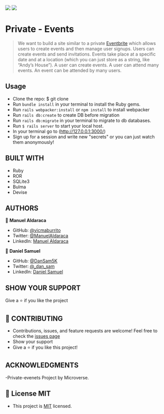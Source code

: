 ![](https://img.shields.io/badge/Microverse-blueviolet) ![](<https://img.shields.io/badge/-Ruby-rgb(199%2C%2032%2C%2039)?style=plastic&logo=ruby>)

# Private - Events

> We want to build a site similar to a private [Eventbrite](https://www.eventbrite.com/) which allows users to create events and then manage user signups. Users can create events and send invitations. Events take place at a specific date and at a location (which you can just store as a string, like “Andy’s House”).
> A user can create events. A user can attend many events. An event can be attended by many users.


## Usage 

- Clone the repo: $ git clone
- Run `bundle install`  in your terminal to install the Ruby gems.
- Run `rails webpacker:install` or `npm install` to install webpacker
- Run `rails db:create` to create DB before migration
- Run `rails db:migrate`  in your terminal to migrate to db databases.
- Run `$ rails server` to start your local host.
- In your terminal go to (http://127.0.0.1:3000/) 
- Sign up for a session and write new "secrets" or you can just watch them anonymously!

## BUILT WITH

- Ruby
- ROR 
- SQLite3
- Bulma
- Devise

## AUTHORS

👤 **Manuel Aldaraca**

- GitHub: [@vicmaburrito](https://github.com/vicmaburrito)
- Twitter: [@ManuelAldaraca](https://twitter.com/ManuelAldaraca)
- LinkedIn: [Manuel Aldaraca](https://www.linkedin.com/in/manuelaldaraca/)

👤 **Daniel Samuel**

- GitHub: [@DanSam5K ](https://github.com/DanSam5K)
- Twitter: [@_dan_sam](https://twitter.com/_dan_sam)
- LinkedIn: [Daniel Samuel](https://www.linkedin.com/)

## SHOW YOUR SUPPORT
Give a ⭐️ if you like the project

## 🤝 CONTRIBUTING
- Contributions, issues, and feature requests are welcome!
Feel free to check the [issues page](https://github.com/DanSam5K/private-events/issues) 
- Show your support
- Give a ⭐️ if you like this project!



## ACKNOWLEDGMENTS

-Private-evenets Project by Microverse.

## 📝 License MIT
- This project is [MIT](https://github.com/git/git-scm.com/blob/main/MIT-LICENSE.txt) licensed.
